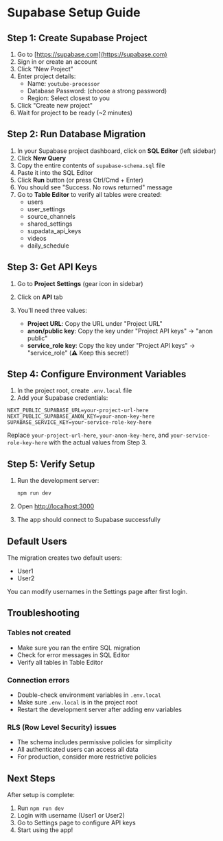 # Supabase Setup Guide

## Step 1: Create Supabase Project

1. Go to [https://supabase.com](https://supabase.com)
2. Sign in or create an account
3. Click "New Project"
4. Enter project details:
   - Name: `youtube-processor`
   - Database Password: (choose a strong password)
   - Region: Select closest to you
5. Click "Create new project"
6. Wait for project to be ready (~2 minutes)

## Step 2: Run Database Migration

1. In your Supabase project dashboard, click on **SQL Editor** (left sidebar)
2. Click **New Query**
3. Copy the entire contents of `supabase-schema.sql` file
4. Paste it into the SQL Editor
5. Click **Run** button (or press Ctrl/Cmd + Enter)
6. You should see "Success. No rows returned" message
7. Go to **Table Editor** to verify all tables were created:
   - users
   - user_settings
   - source_channels
   - shared_settings
   - supadata_api_keys
   - videos
   - daily_schedule

## Step 3: Get API Keys

1. Go to **Project Settings** (gear icon in sidebar)
2. Click on **API** tab
3. You'll need three values:

   - **Project URL**: Copy the URL under "Project URL"
   - **anon/public key**: Copy the key under "Project API keys" → "anon public"
   - **service_role key**: Copy the key under "Project API keys" → "service_role" (⚠️ Keep this secret!)

## Step 4: Configure Environment Variables

1. In the project root, create `.env.local` file
2. Add your Supabase credentials:

```env
NEXT_PUBLIC_SUPABASE_URL=your-project-url-here
NEXT_PUBLIC_SUPABASE_ANON_KEY=your-anon-key-here
SUPABASE_SERVICE_KEY=your-service-role-key-here
```

Replace `your-project-url-here`, `your-anon-key-here`, and `your-service-role-key-here` with the actual values from Step 3.

## Step 5: Verify Setup

1. Run the development server:
   ```bash
   npm run dev
   ```

2. Open [http://localhost:3000](http://localhost:3000)
3. The app should connect to Supabase successfully

## Default Users

The migration creates two default users:
- User1
- User2

You can modify usernames in the Settings page after first login.

## Troubleshooting

### Tables not created
- Make sure you ran the entire SQL migration
- Check for error messages in SQL Editor
- Verify all tables in Table Editor

### Connection errors
- Double-check environment variables in `.env.local`
- Make sure `.env.local` is in the project root
- Restart the development server after adding env variables

### RLS (Row Level Security) issues
- The schema includes permissive policies for simplicity
- All authenticated users can access all data
- For production, consider more restrictive policies

## Next Steps

After setup is complete:
1. Run `npm run dev`
2. Login with username (User1 or User2)
3. Go to Settings page to configure API keys
4. Start using the app!

